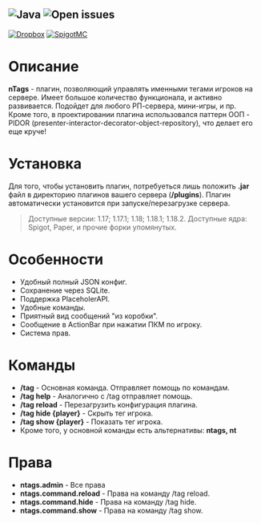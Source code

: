 ![Java](https://img.shields.io/badge/Java%20version-16-orange)
![Open issues](https://img.shields.io/github/issues-raw/neros2k/nTags)
---
[![Dropbox](https://img.shields.io/badge/Dropbox-v1.0-blue)](https://www.dropbox.com/sh/0fkk7gimpp39nl4/AADIhpj9NI6kuJHdB3JIEWK9a?dl=0)
[![SpigotMC](https://img.shields.io/badge/SpigotMC-v1.0-yellow)](https://www.spigotmc.org/resources/ntags-%E2%80%93-powerful-tool-for-management-nametags.101579/)

# Описание
**nTags** - плагин, позволяющий управлять именными тегами игроков на сервере. Имеет большое количество функционала, и активно развивается. Подойдет для любого РП-сервера, мини-игры, и пр. Кроме того, в проектировании плагина использовался паттерн ООП - PIDOR (presenter-interactor-decorator-object-repository), что делает его еще круче!

# Установка
Для того, чтобы установить плагин, потребуеться лишь положить **.jar** файл в директорию плагинов вашего сервера (**/plugins**). Плагин автоматически установится при запуске/перезагрузке сервера.
> Доступные версии: 1.17; 1.17.1; 1.18; 1.18.1; 1.18.2. Доступные ядра: Spigot, Paper, и прочие форки упомянутых.

# Особенности
- Удобный полный JSON конфиг.
- Сохранение через SQLite.
- Поддержка PlaceholerAPI.
- Удобные команды.
- Приятный вид сообщений "из коробки".
- Сообщение в ActionBar при нажатии ПКМ по игроку.
- Система прав.

# Команды
- **/tag** - Основная команда. Отправляет помощь по командам.
- **/tag help** - Аналогично с /tag отправляет помощь.
- **/tag reload** - Перезагрузить конфигурация плагина.
- **/tag hide {player}** - Скрыть тег игрока.
- **/tag show {player}** - Показать тег игрока.
- Кроме того, у основной команды есть альтернативы: **ntags, nt**

# Права
- **ntags.admin** - Все права
- **ntags.command.reload** - Права на команду /tag reload.
- **ntags.command.hide** - Права на команду /tag hide.
- **ntags.command.show** - Права на команду /tag show.
